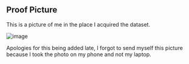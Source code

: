 ## Proof Picture
This is a picture of me in the place I acquired the dataset.

![image](https://github.com/frankzachma/Visual-Mono-SLAM/assets/168232333/8ddbc258-f117-45a3-acee-d68375675798)


Apologies for this being added late, I forgot to send myself this picture because I took the photo on my phone and not my laptop.

